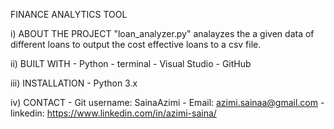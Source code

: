 FINANCE ANALYTICS TOOL

i) ABOUT THE PROJECT 
"loan_analyzer.py" analayzes the a given data of different loans to output the cost effective loans to a csv file. 

ii) BUILT WITH
    - Python 
    - terminal 
    - Visual Studio 
    - GitHub

iii) INSTALLATION
    - Python 3.x

iv) CONTACT 
    - Git username: SainaAzimi
    - Email: azimi.sainaa@gmail.com
    - linkedin: https://www.linkedin.com/in/azimi-saina/


